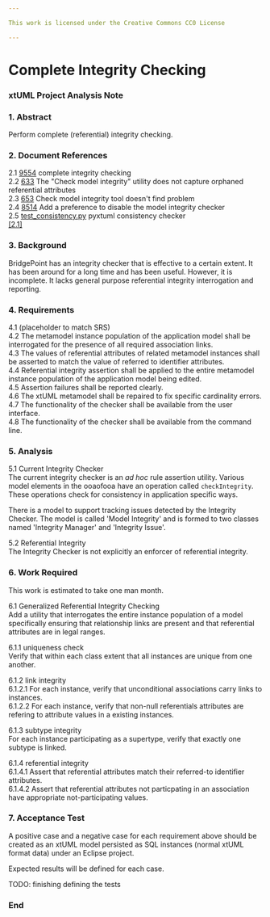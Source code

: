```yaml
---

This work is licensed under the Creative Commons CC0 License

---
```


# Complete Integrity Checking
### xtUML Project Analysis Note

### 1. Abstract

Perform complete (referential) integrity checking.

### 2. Document References

<a id="2.1"></a>2.1 [9554](https://support.onefact.net/issues/9554) complete integrity checking  
<a id="2.2"></a>2.2 [633](https://support.onefact.net/issues/633) The "Check model integrity" utility does not capture orphaned referential attributes  
<a id="2.3"></a>2.3 [653](https://support.onefact.net/issues/653) Check model integrity tool doesn't find problem  
<a id="2.4"></a>2.4 [8514](https://support.onefact.net/issues/8514) Add a preference to disable the model integrity checker  
<a id="2.5"></a>2.5 [test_consistency.py](https://github.com/xtuml/pyxtuml/blob/master/tests/test_xtuml/test_consistency.py) pyxtuml consistency checker  
[[2.1]](#2.1)

### 3. Background

BridgePoint has an integrity checker that is effective to a certain extent.
It has been around for a long time and has been useful.  However, it is
incomplete.  It lacks general purpose referential integrity interrogation
and reporting.

### 4. Requirements

4.1 (placeholder to match SRS)  
4.2 The metamodel instance population of the application model shall be
interrogated for the presence of all required association links.  
4.3 The values of referential attributes of related metamodel instances
shall be asserted to match the value of referred to identifier attributes.  
4.4 Referential integrity assertion shall be applied to the entire
metamodel instance population of the application model being edited.  
4.5 Assertion failures shall be reported clearly.  
4.6 The xtUML metamodel shall be repaired to fix specific cardinality
errors.  
4.7 The functionality of the checker shall be available from the user
interface.  
4.8 The functionality of the checker shall be available from the command
line.  

### 5. Analysis

5.1 Current Integrity Checker  
The current integrity checker is an _ad hoc_ rule assertion utility.
Various model elements in the ooaofooa have an operation called
`checkIntegrity`.  These operations check for consistency in application
specific ways.

There is a model to support tracking issues detected by the Integrity Checker.
The model is called 'Model Integrity' and is formed to two classes named
'Integrity Manager' and 'Integrity Issue'.

5.2 Referential Integrity  
The Integrity Checker is not explicitly an enforcer of referential integrity.


### 6. Work Required

This work is estimated to take one man month.

6.1 Generalized Referential Integrity Checking  
Add a utility that interrogates the entire instance population of a model
specifically ensuring that relationship links are present and that
referential attributes are in legal ranges.

6.1.1 uniqueness check  
Verify that within each class extent that all instances are unique from
one another.

6.1.2 link integrity  
6.1.2.1 For each instance, verify that unconditional associations carry
links to instances.  
6.1.2.2 For each instance, verify that non-null referentials attributes
are refering to attribute values in a existing instances.  

6.1.3 subtype integrity  
For each instance participating as a supertype, verify that exactly one
subtype is linked.

6.1.4 referential integrity  
6.1.4.1 Assert that referential attributes match their referred-to
identifier attributes.  
6.1.4.2 Assert that referential attributes not particpating in an
association have appropriate not-participating values.  


### 7. Acceptance Test

A positive case and a negative case for each requirement above should
be created as an xtUML model persisted as SQL instances (normal xtUML
format data) under an Eclipse project.

Expected results will be defined for each case.

TODO:  finishing defining the tests  

### End
